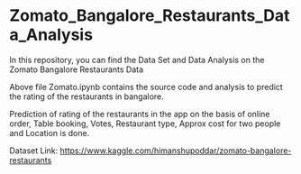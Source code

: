 # Zomato_Bangalore_Restaurants_Data_Analysis
In this repository, you can find the Data Set and Data Analysis on the Zomato Bangalore Restaurants Data  

Above file Zomato.ipynb contains the source code and analysis to predict the rating of the restaurants in bangalore.

Prediction of rating of the restaurants in the app on the basis of online order, Table booking, Votes, Restaurant type, Approx cost for two people and Location is done. 


Dataset Link: https://www.kaggle.com/himanshupoddar/zomato-bangalore-restaurants
